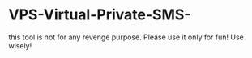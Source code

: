 # VPS-Virtual-Private-SMS-
this tool is not for any revenge purpose. Please use it only for fun! Use wisely!
